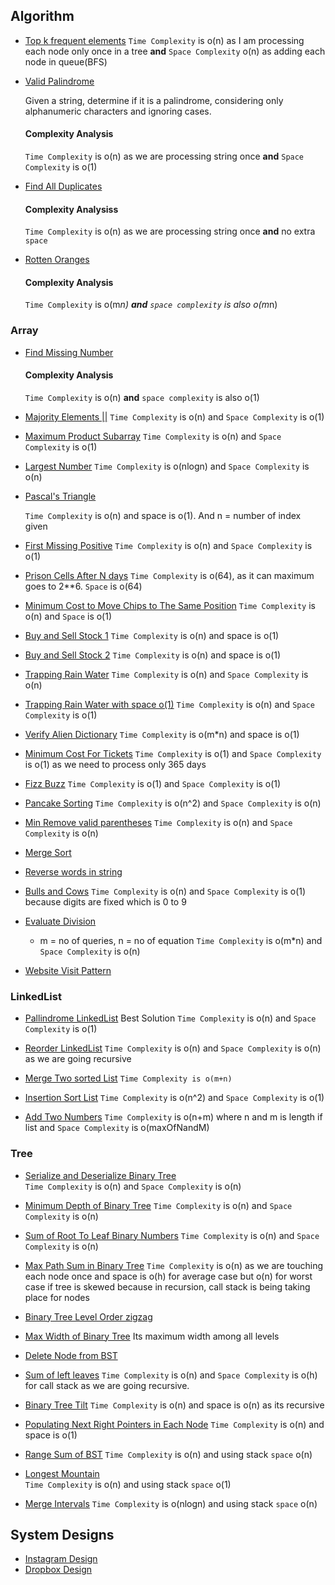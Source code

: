 ## Algorithm

- [Top k frequent elements](/array/top_k_frequent_elements.rb)
  `Time Complexity` is o(n) as I am processing each node only once in a tree **and** `Space Complexity` o(n) as adding each node in queue(BFS)
  
- [Valid Palindrome](https://leetcode.com/problems/valid-palindrome/)

  Given a string, determine if it is a palindrome, considering only alphanumeric characters and ignoring cases.
  #### Complexity Analysis
    `Time Complexity` is o(n) as we are processing string once **and** `Space Complexity` is o(1)

- [Find All Duplicates](https://leetcode.com/problems/find-all-duplicates-in-an-array/submissions/)

  #### Complexity Analysiss
     `Time Complexity` is o(n) as we are processing string once **and** no extra `space`

- [Rotten Oranges](https://leetcode.com/problems/rotting-oranges/submissions/)

  #### Complexity Analysis
     `Time Complexity` is o(m*n) **and** `space complexity` is also o(m*n)       

### Array

- [Find Missing Number](https://leetcode.com/problems/missing-number/submissions/) 
  #### Complexity Analysis
     `Time Complexity` is o(n) **and** `space complexity` is also o(1)

- [Majority Elements ||](https://leetcode.com/problems/majority-element-ii/submissions/)
  `Time Complexity` is o(n) and `Space Complexity` is o(1)

- [Maximum Product Subarray](https://leetcode.com/problems/maximum-product-subarray/submissions/)
  `Time Complexity` is o(n) and `Space Complexity` is o(1)

- [Largest Number](https://leetcode.com/problems/largest-number/submissions/)
  `Time Complexity` is o(nlogn) and `Space Complexity` is o(n)
  
- [Pascal's Triangle](https://leetcode.com/problems/pascals-triangle-ii/submissions/)
  
  `Time Complexity` is o(n) and space is o(1). And n = number of index given

- [First Missing Positive](https://leetcode.com/problems/first-missing-positive/submissions/)
    `Time Complexity` is o(n) and `Space Complexity` is o(1)

- [Prison Cells After N days](https://leetcode.com/submissions/detail/409319545/)
  `Time Complexity` is o(64), as it can maximum goes to 2**6. `Space` is o(64)

- [Minimum Cost to Move Chips to The Same Position](https://leetcode.com/problems/minimum-cost-to-move-chips-to-the-same-position/submissions/)
  `Time Complexity` is o(n) and `Space` is o(1)

- [Buy and Sell Stock 1](https://leetcode.com/problems/best-time-to-buy-and-sell-stock/)
  `Time Complexity` is o(n) and space is o(1)
  
- [Buy and Sell Stock 2](https://leetcode.com/problems/best-time-to-buy-and-sell-stock-ii/)
  `Time Complexity` is o(n) and space is o(1)

- [Trapping Rain Water](https://leetcode.com/submissions/detail/383047611/)
  `Time Complexity` is o(n) and `Space Complexity` is o(n)

- [Trapping Rain Water with space o(1)](https://leetcode.com/submissions/detail/383060059/)
  `Time Complexity` is o(n) and `Space Complexity` is o(1)
      
- [Verify Alien Dictionary](https://leetcode.com/problems/verifying-an-alien-dictionary/submissions/)
  `Time Complexity` is o(m*n) and space is o(1)
  
- [Minimum Cost For Tickets](https://leetcode.com/submissions/detail/386510911/)
  `Time Complexity` is o(1) and `Space Complexity` is o(1) as we need to process only 365 days

- [Fizz Buzz](https://leetcode.com/problems/fizz-buzz/submissions/)
  `Time Complexity` is o(1) and `Space Complexity` is o(1)

- [Pancake Sorting](https://leetcode.com/problems/pancake-sorting/submissions/)
  `Time Complexity` is o(n^2) and `Space Complexity` is o(n)

- [Min Remove valid parentheses](https://leetcode.com/problems/minimum-remove-to-make-valid-parentheses/submissions/)
  `Time Complexity` is o(n) and `Space Complexity` is o(n)

- [Merge Sort](sorting/merge_sort.rb)

- [Reverse words in string](string_algos/reverse_words_in_string.rb)

- [Bulls and Cows](https://leetcode.com/problems/bulls-and-cows/submissions/)
  `Time Complexity` is o(n) and `Space Complexity` is o(1) because digits are fixed which is 0 to 9

- [Evaluate Division](https://leetcode.com/problems/evaluate-division/submissions/)
  - m = no of queries, n = no of equation
  `Time Complexity` is o(m*n) and `Space Complexity` is o(n)

- [Website Visit Pattern](leet_code/website_visit_pattern.rb)

      
 ### LinkedList
 - [Pallindrome LinkedList](https://leetcode.com/problems/palindrome-linked-list/submissions/)
   Best Solution `Time Complexity` is o(n) and `Space Complexity` is o(1)
   
  - [Reorder LinkedList](https://leetcode.com/submissions/detail/384050528/)
    `Time Complexity` is o(n) and `Space Complexity` is o(n) as we are going recursive
    
  - [Merge Two sorted List](https://leetcode.com/problems/merge-two-sorted-lists/submissions/)
  `Time Complexity is o(m+n)`
  
  - [Insertion Sort List](https://leetcode.com/problems/insertion-sort-list/submissions/)
  `Time Complexity` is o(n^2) and `Space Complexity` is o(1)
 
  - [Add Two Numbers](https://leetcode.com/problems/add-two-numbers-ii/submissions/)
   `Time Complexity` is o(n+m) where n and m is length if list and `Space Complexity` is o(maxOfNandM) 
 ### Tree
 
 - [Serialize and Deserialize Binary Tree](https://leetcode.com/problems/serialize-and-deserialize-binary-tree/submissions/)         
   `Time Complexity` is o(n) and `Space Complexity` is o(n)
   
 - [Minimum Depth of Binary Tree](https://leetcode.com/problems/minimum-depth-of-binary-tree/submissions/)
  `Time Complexity` is o(n) and `Space Complexity` is o(n)
 
 - [Sum of Root To Leaf Binary Numbers](https://leetcode.com/problems/sum-of-root-to-leaf-binary-numbers/submissions)
   `Time Complexity` is o(n) and `Space Complexity` is o(n)
   
- [Max Path Sum in Binary Tree](https://leetcode.com/problems/binary-tree-maximum-path-sum/submissions/)
  `Time Complexity` is o(n) as we are touching each node once and space is o(h) for average case but o(n) for worst case if tree is skewed
     because in recursion, call stack is being taking place for nodes
 
 - [Binary Tree Level Order zigzag](/tree/zigzag_level_order.rb)
 
 - [Max Width of Binary Tree](https://leetcode.com/problems/maximum-width-of-binary-tree/submissions/)
   Its maximum width among all levels
   
 - [Delete Node from BST](tree/delete_node_in_bst.rb)
 
 - [Sum of left leaves](https://leetcode.com/problems/sum-of-left-leaves/submissions/)
    `Time Complexity` is o(n) and `Space Complexity` is o(h) for call stack as we are going recursive.
 - [Binary Tree Tilt](https://leetcode.com/problems/binary-tree-tilt/submissions/)
   `Time Complexity` is o(n) and space is o(n) as its recursive

 - [Populating Next Right Pointers in Each Node](https://leetcode.com/problems/populating-next-right-pointers-in-each-node/submissions/)
   `Time Complexity` is o(n) and space is o(1)
 
 - [Range Sum of BST](https://leetcode.com/problems/range-sum-of-bst/submissions/)
   `Time Complexity` is o(n) and using stack `space` o(n)
 
 - [Longest Mountain](array/longest_mountain.java)  
 `Time Complexity` is o(n) and using stack `space` o(1)
 
 - [Merge Intervals](https://leetcode.com/problems/merge-intervals/submissions/)
 `Time Complexity` is o(nlogn) and using stack `space` o(n)  
 
## System Designs

- [Instagram Design](system_designs/insta.md)
- [Dropbox Design](system_designs/dropbox.md)